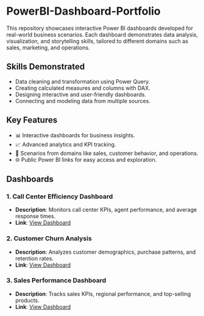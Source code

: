 # PowerBI-Dashboard-Portfolio

This repository showcases interactive Power BI dashboards developed for real-world business scenarios. Each dashboard demonstrates data analysis, visualization, and storytelling skills, tailored to different domains such as sales, marketing, and operations.

## Skills Demonstrated

- Data cleaning and transformation using Power Query.
- Creating calculated measures and columns with DAX.
- Designing interactive and user-friendly dashboards.
- Connecting and modeling data from multiple sources.

## Key Features

- 📊 Interactive dashboards for business insights.
- 📈 Advanced analytics and KPI tracking.
- 🧠 Scenarios from domains like sales, customer behavior, and operations.
- 🌐 Public Power BI links for easy access and exploration.

## Dashboards

### 1. **Call Center Efficiency Dashboard**
- **Description**: Monitors call center KPIs, agent performance, and average response times.
- **Link**: [View Dashboard](https://app.powerbi.com/view?r=eyJrIjoiOTc0NGM1ZmEtYTQ1Ni00Nzk1LTg5Y2UtYTA3NWU1MTc5ODI3IiwidCI6IjgyYzUxNGMxLWE3MTctNDA4Ny1iZTA2LWQ0MGQyMDcwYWQ1MiJ9)

### 2. **Customer Churn Analysis**
- **Description**: Analyzes customer demographics, purchase patterns, and retention rates.
- **Link**: [View Dashboard](https://app.powerbi.com/reportEmbed?reportId=10fa975f-532e-4fc6-b21f-8508f970ab19&autoAuth=true&ctid=79ad8541-2f53-45e9-93dd-e2ed19e39bb4)

### 3. **Sales Performance Dashboard**
- **Description**: Tracks sales KPIs, regional performance, and top-selling products.
- **Link**: [View Dashboard](https://app.powerbi.com/view?r=your-link)



